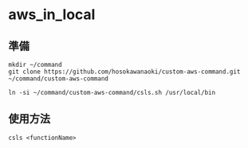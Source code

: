 # aws_in_local

## 準備
```
mkdir ~/command
git clone https://github.com/hosokawanaoki/custom-aws-command.git ~/command/custom-aws-command
```

```
ln -si ~/command/custom-aws-command/csls.sh /usr/local/bin
```
## 使用方法
```
csls <functionName>

```
